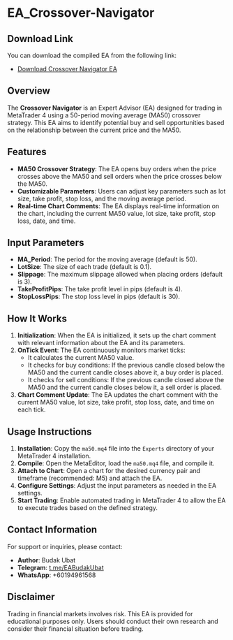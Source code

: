 # EA_Crossover-Navigator

## Download Link
You can download the compiled EA from the following link:
- [Download Crossover Navigator EA](https://github.com/syarief02/EA_Crossover-Navigator/raw/refs/heads/main/ma50.ex4)

## Overview
The **Crossover Navigator** is an Expert Advisor (EA) designed for trading in MetaTrader 4 using a 50-period moving average (MA50) crossover strategy. This EA aims to identify potential buy and sell opportunities based on the relationship between the current price and the MA50.

## Features
- **MA50 Crossover Strategy**: The EA opens buy orders when the price crosses above the MA50 and sell orders when the price crosses below the MA50.
- **Customizable Parameters**: Users can adjust key parameters such as lot size, take profit, stop loss, and the moving average period.
- **Real-time Chart Comments**: The EA displays real-time information on the chart, including the current MA50 value, lot size, take profit, stop loss, date, and time.

## Input Parameters
- **MA_Period**: The period for the moving average (default is 50).
- **LotSize**: The size of each trade (default is 0.1).
- **Slippage**: The maximum slippage allowed when placing orders (default is 3).
- **TakeProfitPips**: The take profit level in pips (default is 4).
- **StopLossPips**: The stop loss level in pips (default is 30).

## How It Works
1. **Initialization**: When the EA is initialized, it sets up the chart comment with relevant information about the EA and its parameters.
2. **OnTick Event**: The EA continuously monitors market ticks:
   - It calculates the current MA50 value.
   - It checks for buy conditions: If the previous candle closed below the MA50 and the current candle closes above it, a buy order is placed.
   - It checks for sell conditions: If the previous candle closed above the MA50 and the current candle closes below it, a sell order is placed.
3. **Chart Comment Update**: The EA updates the chart comment with the current MA50 value, lot size, take profit, stop loss, date, and time on each tick.

## Usage Instructions
1. **Installation**: Copy the `ma50.mq4` file into the `Experts` directory of your MetaTrader 4 installation.
2. **Compile**: Open the MetaEditor, load the `ma50.mq4` file, and compile it.
3. **Attach to Chart**: Open a chart for the desired currency pair and timeframe (recommended: M5) and attach the EA.
4. **Configure Settings**: Adjust the input parameters as needed in the EA settings.
5. **Start Trading**: Enable automated trading in MetaTrader 4 to allow the EA to execute trades based on the defined strategy.

## Contact Information
For support or inquiries, please contact:
- **Author**: Budak Ubat
- **Telegram**: [t.me/EABudakUbat](https://t.me/EABudakUbat)
- **WhatsApp**: +60194961568

## Disclaimer
Trading in financial markets involves risk. This EA is provided for educational purposes only. Users should conduct their own research and consider their financial situation before trading.
